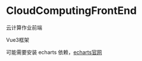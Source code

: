 # CloudComputingFrontEnd
云计算作业前端

Vue3框架 

可能需要安装 echarts 依赖，[echarts官网](https://echarts.apache.org/zh/index.html)